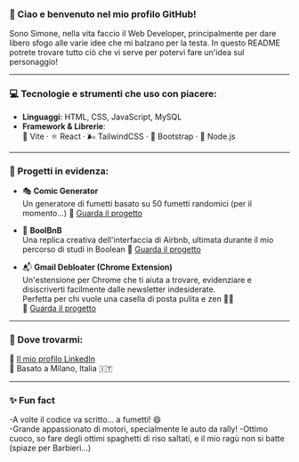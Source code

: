 ### 👋 Ciao e benvenuto nel mio profilo GitHub!

Sono Simone, nella vita faccio il Web Developer, principalmente per dare libero sfogo alle varie idee che mi balzano per la testa. In questo README potrete trovare tutto ciò che vi serve per potervi fare un'idea sul personaggio!

---

### 💻 Tecnologie e strumenti che uso con piacere:

- **Linguaggi**: HTML, CSS, JavaScript, MySQL 
- **Framework & Librerie**:  
  🚀 Vite · ⚛️ React · 🌬️ TailwindCSS · 🎨 Bootstrap · 🌳 Node.js

---

### 🌟 Progetti in evidenza:

- 🎭 **Comic Generator**  
  Un generatore di fumetti basato su 50 fumetti randomici (per il momento...) 
  🔗 [Guarda il progetto](https://comic-generator-sand.vercel.app/)

- 🏡 **BoolBnB**  
  Una replica creativa dell'interfaccia di Airbnb, ultimata durante il mio percorso di studi in Boolean 
  🔗 [Guarda il progetto](https://github.com/RobertoFloris/react-bool-beb)

- 📬 **Gmail Debloater (Chrome Extension)**  
  Un'estensione per Chrome che ti aiuta a trovare, evidenziare e disiscriverti facilmente dalle newsletter indesiderate.  
  Perfetta per chi vuole una casella di posta pulita e zen 🧘‍♂️  
  🔗 [Guarda il progetto](https://github.com/SimoneZampieri/gmail-debloater)

---

### 🔗 Dove trovarmi:

📎 [Il mio profilo LinkedIn](https://www.linkedin.com/in/simone-zampieri-43103a331/)  
📍 Basato a Milano, Italia 🇮🇹

---

### ✨ Fun fact

-A volte il codice va scritto... a fumetti! 😄  
-Grande appassionato di motori, specialmente le auto da rally!
-Ottimo cuoco, so fare degli ottimi spaghetti di riso saltati, e il mio ragù non si batte (spiaze per Barbieri...)


